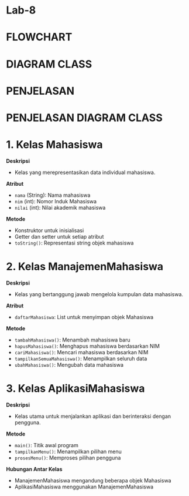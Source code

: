 # Lab-8

# FLOWCHART

# DIAGRAM CLASS

# PENJELASAN

# PENJELASAN DIAGRAM CLASS

# 1. Kelas Mahasiswa

**Deskripsi**
- Kelas yang merepresentasikan data individual mahasiswa.

**Atribut**
- `nama` (String): Nama mahasiswa
- `nim` (int): Nomor Induk Mahasiswa
- `nilai` (int): Nilai akademik mahasiswa

**Metode**
- Konstruktor untuk inisialisasi
- Getter dan setter untuk setiap atribut
- `toString()`: Representasi string objek mahasiswa

# 2. Kelas ManajemenMahasiswa

**Deskripsi**
- Kelas yang bertanggung jawab mengelola kumpulan data mahasiswa.

**Atribut**
- `daftarMahasiswa`: List untuk menyimpan objek Mahasiswa

**Metode**
- `tambahMahasiswa()`: Menambah mahasiswa baru
- `hapusMahasiswa()`: Menghapus mahasiswa berdasarkan NIM
- `cariMahasiswa()`: Mencari mahasiswa berdasarkan NIM
- `tampilkanSemuaMahasiswa()`: Menampilkan seluruh data
- `ubahMahasiswa()`: Mengubah data mahasiswa

# 3. Kelas AplikasiMahasiswa
**Deskripsi**
- Kelas utama untuk menjalankan aplikasi dan berinteraksi dengan pengguna.

**Metode**
- `main()`: Titik awal program
- `tampilkanMenu()`: Menampilkan pilihan menu
- `prosesMenu()`: Memproses pilihan pengguna

**Hubungan Antar Kelas**
- ManajemenMahasiswa mengandung beberapa objek Mahasiswa
- AplikasiMahasiswa menggunakan ManajemenMahasiswa
